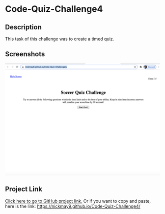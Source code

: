 # Code-Quiz-Challenge4

## Description
This task of this challenge was to create a timed quiz.

## Screenshots
![Webpage-Image](/assets/img/webpage-img.png)

## Project Link
[Click here to go to GitHub project link.](https://nickmay9.github.io/Code-Quiz-Challenge4/) Or if you want to copy and paste, here is the link: https://nickmay9.github.io/Code-Quiz-Challenge4/